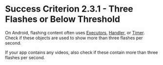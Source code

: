 # Success Criterion 2.3.1 - Three Flashes or Below Threshold

On Android, flashing content often uses [Executors](https://developer.android.com/reference/java/util/concurrent/Executors), [Handler](https://developer.android.com/reference/android/os/Handler), or [Timer](https://developer.android.com/reference/java/util/Timer). Check if these objects are used to show more than three flashes per second.

If your app contains any videos, also check if these contain more than three flashes per second.
